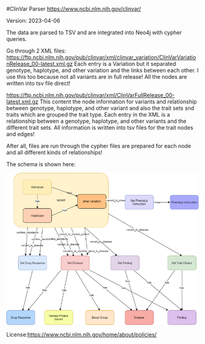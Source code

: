 #ClinVar Parser
https://www.ncbi.nlm.nih.gov/clinvar/

Version: 2023-04-06

The data are parsed to TSV and are integrated into Neo4j with cypher queries.

Go through 2 XML files:
https://ftp.ncbi.nlm.nih.gov/pub/clinvar/xml/clinvar_variation/ClinVarVariationRelease_00-latest.xml.gz
Each entry is a Variation but it separated genotype, haplotype, and other variation and the links between each other. I use this too because not all variants are in full release! All the nodes are written into tsv file direct!

https://ftp.ncbi.nlm.nih.gov/pub/clinvar/xml/ClinVarFullRelease_00-latest.xml.gz
This content the node information for variants and relationship between genotype, haplotype, and other variant and also the trait sets snd traits which are grouped the trait type.
Each entry in the XML is a relationship between a genotype, haplotype, and other variants and the different trait sets. All information is written into tsv files for the trait nodes and edges!

After all, files are run through the cypher files are prepared for each node and all different kinds of relationships!

The schema is shown here:

![er_diagram](clinvar.png)

License:https://www.ncbi.nlm.nih.gov/home/about/policies/
